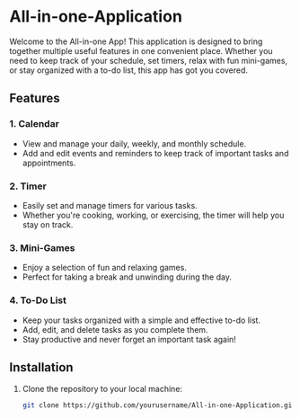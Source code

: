 # All-in-one-Application

Welcome to the All-in-one App! This application is designed to bring together multiple useful features in one convenient place. Whether you need to keep track of your schedule, set timers, relax with fun mini-games, or stay organized with a to-do list, this app has got you covered.

## Features

### 1. Calendar
- View and manage your daily, weekly, and monthly schedule.
- Add and edit events and reminders to keep track of important tasks and appointments.

### 2. Timer
- Easily set and manage timers for various tasks.
- Whether you're cooking, working, or exercising, the timer will help you stay on track.

### 3. Mini-Games
- Enjoy a selection of fun and relaxing games.
- Perfect for taking a break and unwinding during the day.

### 4. To-Do List
- Keep your tasks organized with a simple and effective to-do list.
- Add, edit, and delete tasks as you complete them.
- Stay productive and never forget an important task again!

## Installation

1. Clone the repository to your local machine:
   ```bash
   git clone https://github.com/yourusername/All-in-one-Application.git
